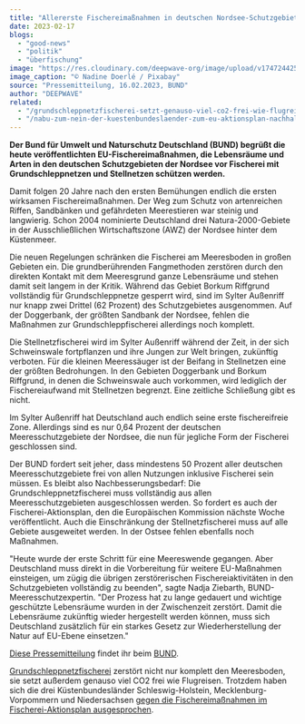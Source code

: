 ```yaml
---
title: "Allererste Fischereimaßnahmen in deutschen Nordsee-Schutzgebieten treten in Kraft"
date: 2023-02-17
blogs: 
  - "good-news"
  - "politik"
  - "überfischung"
image: "https://res.cloudinary.com/deepwave-org/image/upload/v1747244256/deepwave.org/net-g04067fc87_1920.jpg"
image_caption: "© Nadine Doerlé / Pixabay"
source: "Pressemitteilung, 16.02.2023, BUND"
author: "DEEPWAVE"
related: 
  - "/grundschleppnetzfischerei-setzt-genauso-viel-co2-frei-wie-flugreisen/"
  - "/nabu-zum-nein-der-kuestenbundeslaender-zum-eu-aktionsplan-nachhaltige-fischerei/"
---
```


**Der Bund für Umwelt und Naturschutz Deutschland (BUND) begrüßt die heute veröffentlichten EU-Fischereimaßnahmen, die Lebensräume und Arten in den deutschen Schutzgebieten der Nordsee vor Fischerei mit Grundschleppnetzen und Stellnetzen schützen werden.**

Damit folgen 20 Jahre nach den ersten Bemühungen endlich die ersten wirksamen Fischereimaßnahmen. Der Weg zum Schutz von artenreichen Riffen, Sandbänken und gefährdeten Meerestieren war steinig und langwierig. Schon 2004 nominierte Deutschland drei Natura-2000-Gebiete in der Ausschließlichen Wirtschaftszone (AWZ) der Nordsee hinter dem Küstenmeer.

Die neuen Regelungen schränken die Fischerei am Meeresboden in großen Gebieten ein. Die grundberührenden Fangmethoden zerstören durch den direkten Kontakt mit dem Meeresgrund ganze Lebensräume und stehen damit seit langem in der Kritik. Während das Gebiet Borkum Riffgrund vollständig für Grundschleppnetze gesperrt wird, sind im Sylter Außenriff nur knapp zwei Drittel (62 Prozent) des Schutzgebietes ausgenommen. Auf der Doggerbank, der größten Sandbank der Nordsee, fehlen die Maßnahmen zur Grundschleppfischerei allerdings noch komplett.

Die Stellnetzfischerei wird im Sylter Außenriff während der Zeit, in der sich Schweinswale fortpflanzen und ihre Jungen zur Welt bringen, zukünftig verboten. Für die kleinen Meeressäuger ist der Beifang in Stellnetzen eine der größten Bedrohungen. In den Gebieten Doggerbank und Borkum Riffgrund, in denen die Schweinswale auch vorkommen, wird lediglich der Fischereiaufwand mit Stellnetzen begrenzt. Eine zeitliche Schließung gibt es nicht.

Im Sylter Außenriff hat Deutschland auch endlich seine erste fischereifreie Zone. Allerdings sind es nur 0,64 Prozent der deutschen Meeresschutzgebiete der Nordsee, die nun für jegliche Form der Fischerei geschlossen sind.

Der BUND fordert seit jeher, dass mindestens 50 Prozent aller deutschen Meeresschutzgebiete frei von allen Nutzungen inklusive Fischerei sein müssen. Es bleibt also Nachbesserungsbedarf: Die Grundschleppnetzfischerei muss vollständig aus allen Meeresschutzgebieten ausgeschlossen werden. So fordert es auch der Fischerei-Aktionsplan, den die Europäischen Kommission nächste Woche veröffentlicht. Auch die Einschränkung der Stellnetzfischerei muss auf alle Gebiete ausgeweitet werden. In der Ostsee fehlen ebenfalls noch Maßnahmen.

"Heute wurde der erste Schritt für eine Meereswende gegangen. Aber Deutschland muss direkt in die Vorbereitung für weitere EU-Maßnahmen einsteigen, um zügig die übrigen zerstörerischen Fischereiaktivitäten in den Schutzgebieten vollständig zu beenden", sagte Nadja Ziebarth, BUND-Meeresschutzexpertin. "Der Prozess hat zu lange gedauert und wichtige geschützte Lebensräume wurden in der Zwischenzeit zerstört. Damit die Lebensräume zukünftig wieder hergestellt werden können, muss sich Deutschland zusätzlich für ein starkes Gesetz zur Wiederherstellung der Natur auf EU-Ebene einsetzen."

[Diese Pressemitteilung](https://www.bund.net/service/presse/pressemitteilungen/detail/news/meereswende-in-sicht-allererste-fischereimassnahmen-in-deutschen-nordsee-schutzgebieten-treten-in-kraft/) findet ihr beim [BUND](https://www.bund.net/).

[Grundschleppnetzfischerei](https://www.deepwave.org/grundschleppnetzfischerei-setzt-genauso-viel-co2-frei-wie-flugreisen/) zerstört nicht nur komplett den Meeresboden, sie setzt außerdem genauso viel CO2 frei wie Flugreisen. Trotzdem haben sich die drei Küstenbundesländer Schleswig-Holstein, Mecklenburg-Vorpommern und Niedersachsen [gegen die Fischereimaßnahmen im Fischerei-Aktionsplan ausgesprochen](https://www.deepwave.org/nabu-zum-nein-der-kuestenbundeslaender-zum-eu-aktionsplan-nachhaltige-fischerei/).
